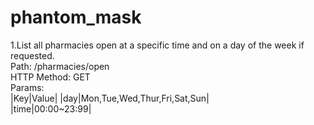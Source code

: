 # phantom_mask

1.List all pharmacies open at a specific time and on a day of the week if requested.  
Path: /pharmacies/open  
HTTP Method: GET  
Params:  
|Key|Value|
|day|Mon,Tue,Wed,Thur,Fri,Sat,Sun|  
|time|00:00~23:99|
